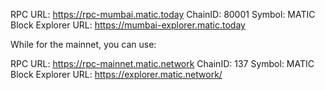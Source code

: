 RPC URL: https://rpc-mumbai.matic.today
ChainID: 80001
Symbol: MATIC
Block Explorer URL: https://mumbai-explorer.matic.today

While for the mainnet, you can use:

RPC URL: https://rpc-mainnet.matic.network
ChainID: 137
Symbol: MATIC
Block Explorer URL: https://explorer.matic.network/
